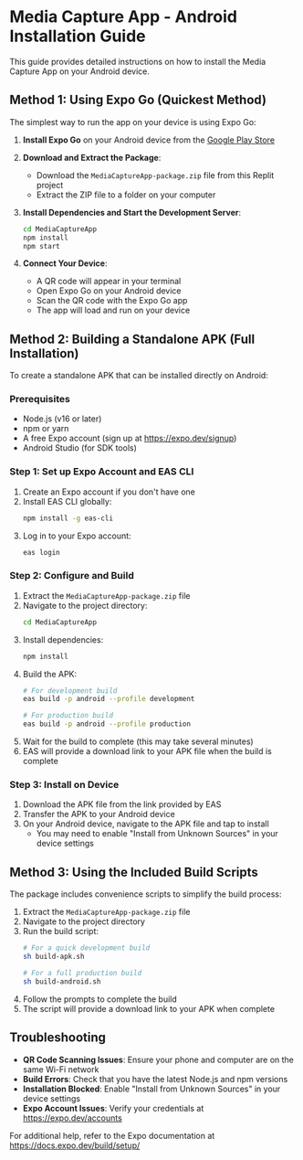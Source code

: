 # Media Capture App - Android Installation Guide

This guide provides detailed instructions on how to install the Media Capture App on your Android device.

## Method 1: Using Expo Go (Quickest Method)

The simplest way to run the app on your device is using Expo Go:

1. **Install Expo Go** on your Android device from the [Google Play Store](https://play.google.com/store/apps/details?id=host.exp.exponent)

2. **Download and Extract the Package**:
   - Download the `MediaCaptureApp-package.zip` file from this Replit project
   - Extract the ZIP file to a folder on your computer

3. **Install Dependencies and Start the Development Server**:
   ```bash
   cd MediaCaptureApp
   npm install
   npm start
   ```

4. **Connect Your Device**:
   - A QR code will appear in your terminal
   - Open Expo Go on your Android device
   - Scan the QR code with the Expo Go app
   - The app will load and run on your device

## Method 2: Building a Standalone APK (Full Installation)

To create a standalone APK that can be installed directly on Android:

### Prerequisites
- Node.js (v16 or later)
- npm or yarn
- A free Expo account (sign up at https://expo.dev/signup)
- Android Studio (for SDK tools)

### Step 1: Set up Expo Account and EAS CLI
1. Create an Expo account if you don't have one
2. Install EAS CLI globally:
   ```bash
   npm install -g eas-cli
   ```
3. Log in to your Expo account:
   ```bash
   eas login
   ```

### Step 2: Configure and Build
1. Extract the `MediaCaptureApp-package.zip` file
2. Navigate to the project directory:
   ```bash
   cd MediaCaptureApp
   ```
3. Install dependencies:
   ```bash
   npm install
   ```
4. Build the APK:
   ```bash
   # For development build
   eas build -p android --profile development
   
   # For production build
   eas build -p android --profile production
   ```
5. Wait for the build to complete (this may take several minutes)
6. EAS will provide a download link to your APK file when the build is complete

### Step 3: Install on Device
1. Download the APK file from the link provided by EAS
2. Transfer the APK to your Android device
3. On your Android device, navigate to the APK file and tap to install
   - You may need to enable "Install from Unknown Sources" in your device settings

## Method 3: Using the Included Build Scripts

The package includes convenience scripts to simplify the build process:

1. Extract the `MediaCaptureApp-package.zip` file
2. Navigate to the project directory
3. Run the build script:
   ```bash
   # For a quick development build
   sh build-apk.sh
   
   # For a full production build
   sh build-android.sh
   ```
4. Follow the prompts to complete the build
5. The script will provide a download link to your APK when complete

## Troubleshooting

- **QR Code Scanning Issues**: Ensure your phone and computer are on the same Wi-Fi network
- **Build Errors**: Check that you have the latest Node.js and npm versions
- **Installation Blocked**: Enable "Install from Unknown Sources" in your device settings
- **Expo Account Issues**: Verify your credentials at https://expo.dev/accounts

For additional help, refer to the Expo documentation at https://docs.expo.dev/build/setup/